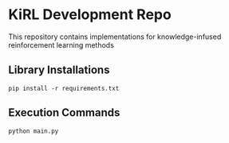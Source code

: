 # KiRL Development Repo

This repository contains implementations for knowledge-infused reinforcement learning methods

## Library Installations
```
pip install -r requirements.txt
```

## Execution Commands
```
python main.py
```